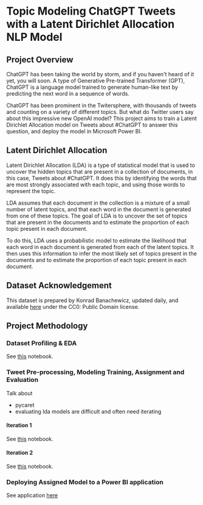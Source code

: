 # Topic Modeling ChatGPT Tweets with a Latent Dirichlet Allocation NLP Model

## Project Overview
ChatGPT has been taking the world by storm, and if you haven't heard of it yet, you will soon.  A type of Generative Pre-trained Transformer (GPT), ChatGPT is a language model trained to generate human-like text by predicting the next word in a sequence of words.

ChatGPT has been prominent in the Twitersphere, with thousands of tweets and counting on a variety of different topics.  But what do Twitter users say about this impressive new OpenAI model? This project aims to train a Latent Dirichlet Allocation model on Tweets about #ChatGPT to answer this question, and deploy the model in Microsoft Power BI.  

## Latent Dirichlet Allocation
Latent Dirichlet Allocation (LDA) is a type of statistical model that is used to uncover the hidden topics that are present in a collection of documents, in this case, Tweets about #ChatGPT. It does this by identifying the words that are most strongly associated with each topic, and using those words to represent the topic.

LDA assumes that each document in the collection is a mixture of a small number of latent topics, and that each word in the document is generated from one of these topics. The goal of LDA is to uncover the set of topics that are present in the documents and to estimate the proportion of each topic present in each document.

To do this, LDA uses a probabilistic model to estimate the likelihood that each word in each document is generated from each of the latent topics. It then uses this information to infer the most likely set of topics present in the documents and to estimate the proportion of each topic present in each document.

## Dataset Acknowledgement
This dataset is prepared by Konrad Banachewicz, updated daily, and available [here](https://www.kaggle.com/datasets/konradb/chatgpt-the-tweets) under the CC0: Public Domain license.

## Project Methodology

### Dataset Profiling & EDA
See [this]() notebook.

### Tweet Pre-processing, Modeling Training, Assignment and Evaluation
Talk about
* pycaret
* evaluating lda models are difficult and often need iterating
  
#### Iteration 1
See [this]() notebook.
#### Iteration 2
See [this]() notebook.

### Deploying Assigned Model to a Power BI application
See application [here]()
